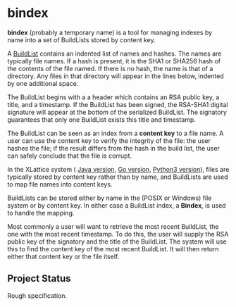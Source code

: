 <h1 class="libTop">bindex</h1>

**bindex** (probably a temporary name) is a tool for managing indexes
by name into a set of BuildLists stored by content key.

A [BuildList](https://jddixon.github.io/buildList)
contains an indented list of names and hashes.  The names are
typically file names.  If a hash is present, it is the SHA1 or SHA256
hash of the contents of the file named.  If there is no hash, the name
is that of a directory.  Any files in that directory will appear in the
lines below, indented by one additional space.

The BuildList begins with a
a header which contains an RSA public key, a title, and a timestamp.
If the BuildList has been signed, the RSA-SHA1 digital signature will
appear at the bottom of the serialized BuildList.  The signatory
guarantees that only one BuildList exists this title and timestamp.

The BuildList can be seen as an index from a **content key** to a file name.
A user can use the content key to verify the integrity of the file: the
user hashes the file; if the result differs from the hash in the build list,
the user can safely conclude that the file is corrupt.

In the XLattice system (
[Java version](https://jddixon.github.io/xlattice_java),
[Go version](https://jddixon.github.io/xlattice_go),
[Python3 version](https://jddixon.github.io/xlattice_py)),
files are typically stored by content key rather than by name, and
BuildLists are used to map file names into content keys.

BuildLists can be stored either by name in the (POSIX or Windows) file
system or by content key.  In either case a BuildList index, a **Bindex**,
is used to handle the mapping.

Most commonly a user will want to retrieve the most recent BuildList, the
one with the most recent timestamp.  To do this, the user will
supply the RSA public key of the signatory and the title of the BuildList.
The system will use this to find the content key of the most recent
BuildList.  It will then return either that content key or the file itself.

## Project Status

Rough specification.

